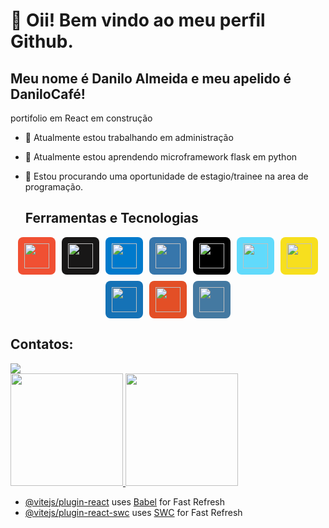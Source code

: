 # 👋 Oii! Bem vindo ao meu perfil Github.
## Meu nome é Danilo Almeida e meu apelido é DaniloCafé!

portifolio em React em construção

- 🔭 Atualmente estou trabalhando em administração
- 🌱 Atualmente estou aprendendo microframework flask em python
- 👯 Estou procurando uma oportunidade de estagio/trainee na area de programação.

  ## Ferramentas e Tecnologias
<section align="center" style="display: flex; flex-wrap: wrap; gap: 10px; justify-content: center;">
  <span style="background-color: #f05033; padding: 10px; border-radius: 8px;">
    <img loading="lazy" src="https://cdn.jsdelivr.net/gh/devicons/devicon/icons/git/git-original.svg" width="40" height="40"/>
  </span>
  
  <span style="background-color: #181717; padding: 10px; border-radius: 8px;">
    <img src="https://cdn.jsdelivr.net/gh/devicons/devicon@latest/icons/github/github-original-wordmark.svg" width="40" height="40"/>
  </span>
  
  <span style="background-color: #007ACC; padding: 10px; border-radius: 8px;">
    <img src="https://cdn.jsdelivr.net/gh/devicons/devicon@latest/icons/vscode/vscode-original-wordmark.svg" width="40" height="40"/>
  </span>

  <span style="background-color: #3776AB; padding: 10px; border-radius: 8px;">
    <img src="https://cdn.jsdelivr.net/gh/devicons/devicon@latest/icons/python/python-original-wordmark.svg" width="40" height="40"/>
  </span>

  <span style="background-color: #000000; padding: 10px; border-radius: 8px;">
    <img src="https://cdn.jsdelivr.net/gh/devicons/devicon@latest/icons/flask/flask-original-wordmark.svg" width="40" height="40"/>
  </span>

  <span style="background-color: #61DAFB; padding: 10px; border-radius: 8px;">
    <img src="https://cdn.jsdelivr.net/gh/devicons/devicon@latest/icons/react/react-original-wordmark.svg" width="40" height="40"/>
  </span>

  <span style="background-color: #F7DF1E; padding: 10px; border-radius: 8px;">
    <img src="https://cdn.jsdelivr.net/gh/devicons/devicon@latest/icons/javascript/javascript-original.svg" width="40" height="40"/>
  </span>

  <span style="background-color: #1572B6; padding: 10px; border-radius: 8px;">
    <img src="https://cdn.jsdelivr.net/gh/devicons/devicon@latest/icons/css3/css3-original.svg" width="40" height="40"/>
  </span>

  <span style="background-color: #E34F26; padding: 10px; border-radius: 8px;">
    <img src="https://cdn.jsdelivr.net/gh/devicons/devicon@latest/icons/html5/html5-original.svg" width="40" height="40"/>
  </span>

  <span style="background-color: #4479A1; padding: 10px; border-radius: 8px;">
    <img src="https://cdn.jsdelivr.net/gh/devicons/devicon@latest/icons/mysql/mysql-original-wordmark.svg" width="40" height="40"/>
  </span>
</section>
       
                    
## Contatos:
<section>
  <a href="https://www.linkedin.com/in/danilo-almeida-91a7a6201/" target="_blank"><img loading="lazy" src="https://img.shields.io/badge/-LinkedIn-%230077B5?style=for-the-badge&logo=linkedin&logoColor=white" target="_blank"></a>   
</section>

<section>
<a href="https://github.com/Danilo-Almeida-da-Silva">
<img loading="lazy" height="180em" src="https://github-readme-stats.vercel.app/api/top-langs/?username=Danilo-Almeida-da-Silva&layout=compact&langs_count=7&theme=dracula"/>
<img loading="lazy" height="180em" src="https://github-readme-stats.vercel.app/api?username=Danilo-Almeida-da-Silva&show_icons=true&theme=dracula&include_all_commits=true&count_private=true"/>
</section>
          
          
          

- [@vitejs/plugin-react](https://github.com/vitejs/vite-plugin-react/blob/main/packages/plugin-react/README.md) uses [Babel](https://babeljs.io/) for Fast Refresh
- [@vitejs/plugin-react-swc](https://github.com/vitejs/vite-plugin-react-swc) uses [SWC](https://swc.rs/) for Fast Refresh
